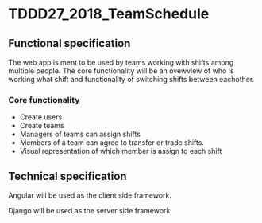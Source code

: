 # TDDD27_2018_TeamSchedule

## Functional specification
The web app is ment to be used by teams working with shifts among multiple people. The core functionality will be an ovewview of who is working what shift and functionality of switching shifts between eachother.
### Core functionality
- Create users
- Create teams
- Managers of teams can assign shifts
- Members of a team can agree to transfer or trade shifts.
- Visual representation of which member is assign to each shift

## Technical specification
Angular will be used as the client side framework.

Django will be used as the server side framework.
